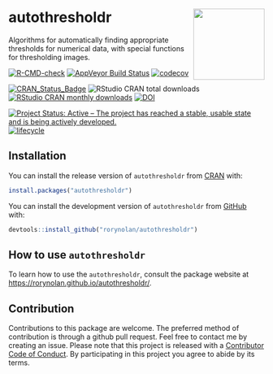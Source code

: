 
# autothresholdr <img src="man/figures/logo.png" align="right" height=140/>

Algorithms for automatically finding appropriate thresholds for
numerical data, with special functions for thresholding images.

<!-- badges: start -->

[![R-CMD-check](https://github.com/rorynolan/autothresholdr/workflows/R-CMD-check/badge.svg)](https://github.com/rorynolan/autothresholdr/actions)
[![AppVeyor Build
Status](https://ci.appveyor.com/api/projects/status/github/rorynolan/autothresholdr?branch=master&svg=true)](https://ci.appveyor.com/project/rorynolan/autothresholdr)
[![codecov](https://codecov.io/gh/rorynolan/autothresholdr/branch/master/graph/badge.svg)](https://codecov.io/gh/rorynolan/autothresholdr)

[![CRAN_Status_Badge](http://www.r-pkg.org/badges/version/autothresholdr)](https://cran.r-project.org/package=autothresholdr)
![RStudio CRAN total
downloads](http://cranlogs.r-pkg.org/badges/grand-total/autothresholdr)
[![RStudio CRAN monthly
downloads](http://cranlogs.r-pkg.org/badges/autothresholdr)](https://cran.r-project.org/package=autothresholdr)
[![DOI](https://zenodo.org/badge/72632397.svg)](https://zenodo.org/badge/latestdoi/72632397)

[![Project Status: Active – The project has reached a stable, usable
state and is being actively
developed.](http://www.repostatus.org/badges/latest/active.svg)](https://www.repostatus.org/)
[![lifecycle](https://img.shields.io/badge/lifecycle-stable-brightgreen.svg)](https://lifecycle.r-lib.org/articles/stages.html)
<!-- badges: end -->

## Installation

You can install the release version of `autothresholdr` from
[CRAN](https://CRAN.R-project.org) with:

``` r
install.packages("autothresholdr")
```

You can install the development version of `autothresholdr` from
[GitHub](https://github.com/rorynolan/autothresholdr/) with:

``` r
devtools::install_github("rorynolan/autothresholdr")
```

## How to use `autothresholdr`

To learn how to use the `autothresholdr`, consult the package website at
<https://rorynolan.github.io/autothresholdr/>.

## Contribution

Contributions to this package are welcome. The preferred method of
contribution is through a github pull request. Feel free to contact me
by creating an issue. Please note that this project is released with a
[Contributor Code of Conduct](CONDUCT.md). By participating in this
project you agree to abide by its terms.
